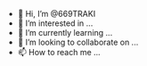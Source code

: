 - 👋 Hi, I’m @669TRAKI
- 👀 I’m interested in ...
- 🌱 I’m currently learning ...
- 💞️ I’m looking to collaborate on ...
- 📫 How to reach me ...

<!---
669TRAKI/669TRAKI is a ✨ special ✨ repository because its `README.md` (this file) appears on your GitHub profile.
You can click the Preview link to take a look at your changes.
--->
